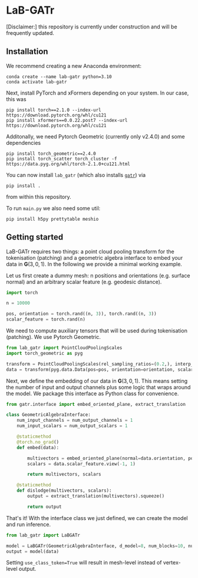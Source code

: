 # LaB-GATr
[Disclaimer:] this repository is currently under construction and will be frequently updated.

## Installation
We recommend creating a new Anaconda environment:
```shell
conda create --name lab-gatr python=3.10
conda activate lab-gatr
```
Next, install PyTorch and xFormers depending on your system. In our case, this was
```shell
pip install torch==2.1.0 --index-url https://download.pytorch.org/whl/cu121
pip install xformers==0.0.22.post7 --index-url https://download.pytorch.org/whl/cu121
```
Additonally, we need Pytorch Geometric (currently only v2.4.0) and some dependencies
```shell
pip install torch_geometric==2.4.0
pip install torch_scatter torch_cluster -f https://data.pyg.org/whl/torch-2.1.0+cu121.html
```
You can now install `lab_gatr` (which also installs [`gatr`](https://github.com/Qualcomm-AI-research/geometric-algebra-transformer)) via
```shell
pip install .
```
from within this repository.

To run `main.py` we also need some util:
```shell
pip install h5py prettytable meshio
```

## Getting started
LaB-GATr requires two things: a point cloud pooling transform for the tokenisation (patching) and a geometric algebra interface to embed your data in $\mathbf{G}(3, 0, 1)$. In the following we provide a minimal working example.

Let us first create a dummy mesh: n positions and orientations (e.g. surface normal) and an arbitrary scalar feature (e.g. geodesic distance).
```python
import torch

n = 10000

pos, orientation = torch.rand((n, 3)), torch.rand((n, 3))
scalar_feature = torch.rand(n)
```
We need to compute auxiliary tensors that will be used during tokenisation (patching). We use Pytorch Geometric.
```python
from lab_gatr import PointCloudPoolingScales
import torch_geometric as pyg

transform = PointCloudPoolingScales(rel_sampling_ratios=(0.2,), interp_simplex='triangle')
data = transform(pyg.data.Data(pos=pos, orientation=orientation, scalar_feature=scalar_feature))
```
Next, we define the embedding of our data in $\mathbf{G}(3, 0, 1)$. This means setting the number of input and output channels plus some logic that wraps around the model. We package this interface as Python class for convenience.
```python
from gatr.interface import embed_oriented_plane, extract_translation

class GeometricAlgebraInterface:
    num_input_channels = num_output_channels = 1
    num_input_scalars = num_output_scalars = 1

    @staticmethod
    @torch.no_grad()
    def embed(data):

        multivectors = embed_oriented_plane(normal=data.orientation, position=data.pos).view(-1, 1, 16)
        scalars = data.scalar_feature.view(-1, 1)

        return multivectors, scalars

    @staticmethod
    def dislodge(multivectors, scalars):
        output = extract_translation(multivectors).squeeze()

        return output
```
That's it! With the interface class we just defined, we can create the model and run inference.
```python
from lab_gatr import LaBGATr

model = LaBGATr(GeometricAlgebraInterface, d_model=8, num_blocks=10, num_attn_heads=4, use_class_token=False)
output = model(data)
```
Setting `use_class_token=True` will result in mesh-level instead of vertex-level output.
